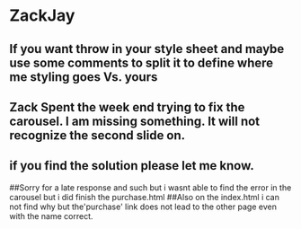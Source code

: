 # ZackJay
## If you want throw in your style sheet and maybe use some comments to split it to define where me styling goes Vs. yours
## Zack Spent the week end trying to fix the carousel.  I am missing something.  It will not recognize the second slide on.

## if you find the solution please let me know.
##Sorry for a late response and such but i wasnt able to find the error in the carousel but i did finish the purchase.html
##Also on the index.html i can not find why but the'purchase' link does not lead to the other page even with the name correct.
